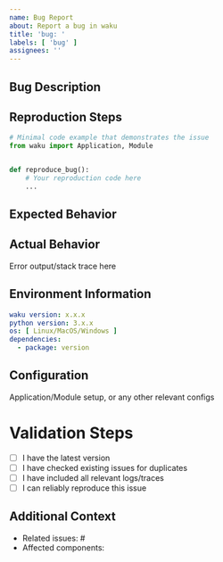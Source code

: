 ```yaml
---
name: Bug Report
about: Report a bug in waku
title: 'bug: '
labels: [ 'bug' ]
assignees: ''
---
```


## Bug Description

<!-- A clear and concise description of what the bug is -->

## Reproduction Steps

<!-- Provide detailed steps to reproduce the issue -->

```python
# Minimal code example that demonstrates the issue
from waku import Application, Module


def reproduce_bug():
    # Your reproduction code here
    ...

```

## Expected Behavior

<!-- What did you expect to happen? -->

## Actual Behavior

<!-- What actually happened? Include full error messages and stack traces if any -->
Error output/stack trace here

## Environment Information

<!-- Please complete the following information if applicable -->

```yaml
waku version: x.x.x
python version: 3.x.x
os: [ Linux/MacOS/Windows ]
dependencies:
  - package: version
```

## Configuration

Application/Module setup, or any other relevant configs

# Validation Steps

<!-- Mark completed items with [x] -->

- [ ] I have the latest version
- [ ] I have checked existing issues for duplicates
- [ ] I have included all relevant logs/traces
- [ ] I can reliably reproduce this issue

## Additional Context

<!-- Link to any related issues, components -->
- Related issues: #
- Affected components:
